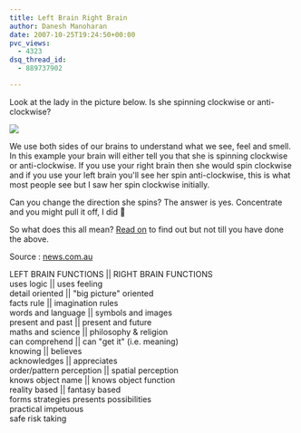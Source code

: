 ```yaml
---
title: Left Brain Right Brain
author: Danesh Manoharan
date: 2007-10-25T19:24:50+00:00
pvc_views:
  - 4323
dsq_thread_id:
  - 889737902

---
```

Look at the lady in the picture below. Is she spinning clockwise or anti-clockwise?

![][1] 

We use both sides of our brains to understand what we see, feel and smell. In this example your brain will either tell you that she is spinning clockwise or anti-clockwise. If you use your right brain then she would spin clockwise and if you use your left brain you'll see her spin anti-clockwise, this is what most people see but I saw her spin clockwise initially.

Can you change the direction she spins? The answer is yes. Concentrate and you might pull it off, I did 🙂

So what does this all mean? [Read on][2] to find out but not till you have done the above.

Source : [news.com.au][3]

<!--more-->

LEFT BRAIN FUNCTIONS || RIGHT BRAIN FUNCTIONS  
uses logic || uses feeling  
detail oriented || "big picture" oriented  
facts rule || imagination rules  
words and language || symbols and images  
present and past || present and future  
maths and science || philosophy & religion  
can comprehend || can "get it" (i.e. meaning)  
knowing || believes  
acknowledges || appreciates  
order/pattern perception || spatial perception  
knows object name || knows object function  
reality based || fantasy based  
forms strategies presents possibilities  
practical impetuous  
safe risk taking

 [1]: http://img140.imageshack.us/img140/125/0569329700mn1.gif
 [2]: /posts/left-brain-right-brain/#more-342
 [3]: http://www.news.com.au/couriermail/story/0,23739,22556678-23272,00.html?from=mostpop